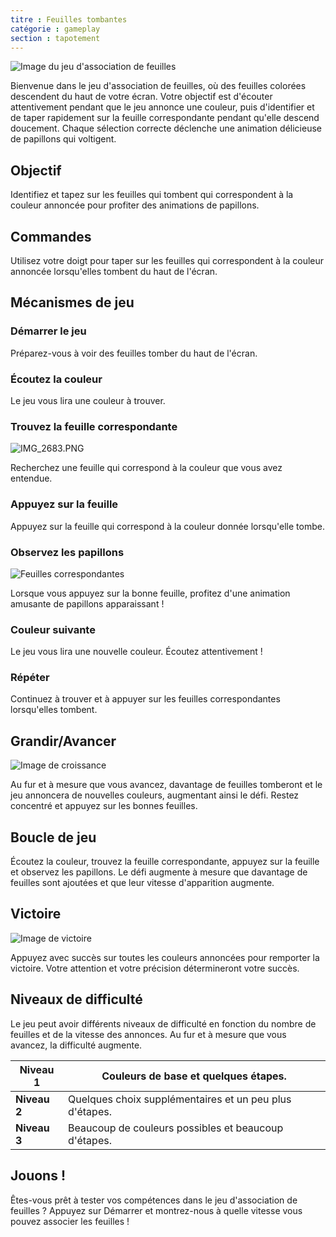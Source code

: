 ```yaml
---
titre : Feuilles tombantes
catégorie : gameplay
section : tapotement
---
```

![Image du jeu d'association de feuilles](https://help.Studycat.com/hc/article_attachments/34975872015385)

Bienvenue dans le jeu d'association de feuilles, où des feuilles colorées descendent du haut de votre écran. Votre objectif est d'écouter attentivement pendant que le jeu annonce une couleur, puis d'identifier et de taper rapidement sur la feuille correspondante pendant qu'elle descend doucement. Chaque sélection correcte déclenche une animation délicieuse de papillons qui voltigent.

## Objectif

Identifiez et tapez sur les feuilles qui tombent qui correspondent à la couleur annoncée pour profiter des animations de papillons.

## Commandes

Utilisez votre doigt pour taper sur les feuilles qui correspondent à la couleur annoncée lorsqu'elles tombent du haut de l'écran.

## Mécanismes de jeu

### Démarrer le jeu

Préparez-vous à voir des feuilles tomber du haut de l'écran.

### Écoutez la couleur

Le jeu vous lira une couleur à trouver.

### Trouvez la feuille correspondante

![IMG_2683.PNG](https://help.Studycat.com/hc/article_attachments/34823542330905)

Recherchez une feuille qui correspond à la couleur que vous avez entendue.

### Appuyez sur la feuille

Appuyez sur la feuille qui correspond à la couleur donnée lorsqu'elle tombe.

### Observez les papillons

![Feuilles correspondantes](https://help.Studycat.com/hc/article_attachments/34975872017177)

Lorsque vous appuyez sur la bonne feuille, profitez d'une animation amusante de papillons apparaissant !

### Couleur suivante

Le jeu vous lira une nouvelle couleur. Écoutez attentivement !

### Répéter

Continuez à trouver et à appuyer sur les feuilles correspondantes lorsqu'elles tombent.

## Grandir/Avancer

![Image de croissance](https://help.Studycat.com/hc/article_attachments/34918104076185)

Au fur et à mesure que vous avancez, davantage de feuilles tomberont et le jeu annoncera de nouvelles couleurs, augmentant ainsi le défi. Restez concentré et appuyez sur les bonnes feuilles.

## Boucle de jeu

Écoutez la couleur, trouvez la feuille correspondante, appuyez sur la feuille et observez les papillons. Le défi augmente à mesure que davantage de feuilles sont ajoutées et que leur vitesse d'apparition augmente.

## Victoire

![Image de victoire](https://help.Studycat.com/hc/article_attachments/34918075320217)

Appuyez avec succès sur toutes les couleurs annoncées pour remporter la victoire. Votre attention et votre précision détermineront votre succès.

## Niveaux de difficulté

Le jeu peut avoir différents niveaux de difficulté en fonction du nombre de feuilles et de la vitesse des annonces. Au fur et à mesure que vous avancez, la difficulté augmente.

| **Niveau 1** | Couleurs de base et quelques étapes. |
| --- | --- |
| **Niveau 2** | Quelques choix supplémentaires et un peu plus d'étapes. |
| **Niveau 3** | Beaucoup de couleurs possibles et beaucoup d'étapes. |

## Jouons !

Êtes-vous prêt à tester vos compétences dans le jeu d'association de feuilles ? Appuyez sur Démarrer et montrez-nous à quelle vitesse vous pouvez associer les feuilles !